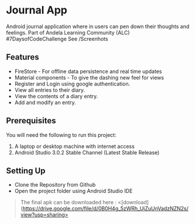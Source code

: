 # Journal App
Android journal application where in users can pen down their thoughts and feelings. Part of Andela Learning Community (ALC) #7DaysofCodeChallenge
See /Screenhots

## Features
* FireStore - For offline data persistence and real time updates
* Material components - To give the dashing new feel for views
* Register and Login using google authentication.
* View all entries to their diary.
* View the contents of a diary entry.
* Add and modify an entry.


## Prerequisites
You will need the following to run this project:
1. A laptop or desktop machine with internet access
2. Android Studio 3.0.2 Stable Channel (Latest Stable Release)

## Setting Up
* Clone the Repository from Github
* Open the project folder using Android Studio IDE

> The final apk can be downloaded here : <[download](https://drive.google.com/file/d/0B0H4g_5zWRh_UjZuUnVadzNZN2s/view?usp=sharing>
